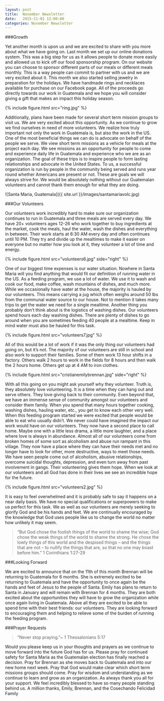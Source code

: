 ```yaml
---
layout: post
title:  November Newsletter
date:   2015-11-01 12:00:00
categories: November Newsletter
---
```


###Growth

Yet another month is upon us and we are excited to share 
with you more about what we have going on. Last month 
we set up our online donations system. This was a big 
step for us as it allows people to donate more easily and 
allowed us to kick off our food sponsorship program. On 
our website you can choose to sponsor different parts of 
our meals or different meals monthly. This is a way 
people can commit to partner with us and we are very 
excited about it. This month we also started selling 
jewelry in preparation for the holidays. We have 
handmade rings and necklaces available for purchase on 
our Facebook page. All of the proceeds go directly 
towards our work in Guatemala and we hope you will 
consider giving a gift that makes an impact this holiday 
season.

{% include figure.html src="ring.jpg" %}

Additionally, plans have been made for several short 
term mission groups to visit us. We are very excited 
about this opportunity. As we continue to grow we find 
ourselves in need of more volunteers. We realize how 
truly important not only the work in Guatemala is, but 
also the work in the US. One of the most beneficial 
things we can do is advocate on behalf of the people we 
serve. We view short term missions as a vehicle for
meals at the project each day. We see missions as an 
opportunity 
for people to come and experience daily life in 
Guatemala and experience who we are as an 
organization. The goal of these trips is to inspire people 
to form lasting relationships and advocate in the United 
States.  To us, a successful organization is run by people 
in the community being served and runs year round 
whether Americans are present or not. These are goals 
we will always strive for. We would be absolutely 
nothing without our Guatemalan volunteers and cannot 
thank them enough for what they are doing.

![Santa Maria, Guatemala]({{ site.url }}/images/santamariavolc.jpg)

###Our Volunteers

Our volunteers work incredibly hard to make sure our 
organization continues to run in Guatemala and three 
meals are served every day. We have 20+ volunteers ages 
12-26 who work together to buy ingredients at the 
market, cook the meals, haul the water, wash the dishes 
and everything in between. Their work starts at 6:30 AM 
every day and often continues until 10 PM. They try and 
divide up the mealtimes to make it easier on everyone but 
no matter how you look at it, they volunteer a lot of time 
and energy.

{% include figure.html src="volunteers6.jpg" side="right" %}

One of our biggest time expenses is our water situation. 
Nowhere in Santa Maria will you find anything that 
would fit our definition of running water in the US. As a 
feeding program, we use a lot of water. We use it to wash 
and cook our food, make coffee, wash mountains of 
dishes, and much more. While we occasionally have 
water at the house, the majority is hauled by our 
volunteers. This means carrying a jug which often 
weighs around 50 lbs from the communal water source to 
our house. Not to mention it takes many trips to get the 
water we need for a single mealtime. Another thing you 
probably don’t think about is the logistics of washing 
dishes. Our volunteers spend hours each day washing 
dishes. There are plenty of dishes to go around when you 
are sometimes feeding 40 people at a mealtime. Keep in 
mind water must also be hauled for this task.

{% include figure.html src="volunteers7.jpg" %}

All of this would be a lot of work if it was the only thing 
our volunteers had going on, but it’s not. The majority of 
our volunteers are still in school and also work to support 
their families. Some of them work 13 hour shifts in a 
factory. Others walk 2 hours to work in the fields for 8 
hours and then walk the 2 hours home. Others get up at 4 
AM to iron clothes.

{% include figure.html src="cristianemilybrennan.jpg" side="right" %}

With all this going on you might ask yourself why they 
volunteer. Truth is, they absolutely love volunteering. It 
is a time when they can hang out and serve others. They 
love giving back to their community. Even beyond that, 
we have an immense sense of community amongst our 
volunteers and consider them family. When you spend 
that many hours together cooking, washing dishes, 
hauling water, etc., you get to know each other very well. 
When this feeding program started we were excited that 
people would be able to eat who usually didn’t. We never 
could have imagined the impact our work would have on 
our volunteers. They now have a second place to call 
home. Maybe one with a little less drama, a little more
laughter, and a place where love is always in abundance. 
Almost all of our volunteers come from broken homes of 
some sort as alcoholism and abuse run rampant in this 
village. They now have a place where they can have their 
needs met and no longer have to look for other, more 
destructive, ways to meet those needs. We have seen 
people come out of alcoholism, abusive relationships, 
overcome suicidal thoughts, depression, and even turn 
away from past involvement in gangs. Their volunteering 
gives them hope. When we look at our volunteers and all 
God has done in their lives we see an incredible hope for 
the future.

{% include figure.html src="volunteers2.jpg" %}

It is easy to feel overwhelmed and it is probably safe to 
say it happens on a near daily basis. We have no special 
qualifications or superpowers to make us perfect for this 
task. We as well as our volunteers are merely seeking to 
glorify God and be his hands and feet. We are 
continually encouraged by the knowledge that God uses 
people like us to change the world no matter how 
unlikely it may seem.

>“But God chose the foolish things of the world to shame 
>the wise; God chose the weak things of the world to 
>shame the strong. He chose the lowly things of this world 
>and the despised things – and the things that are not – to 
>nullify the things that are, so that no one may boast 
>before him.” 1 Corinthians 1:27-29

###Looking Forward

We are excited to announce that on the 11th of this month 
Brennan will be returning to Guatemala for 6 months. 
She is extremely excited to be returning to Guatemala 
and have the opportunity to once again be the hands and 
feet of Jesus to the people of Santa. Emily has plans to 
return to Santa in January and will remain with Brennan
for 4 months. They are both excited about the 
opportunities they will have to grow the organization 
while once again living in Guatemala. Above all they are 
excited to be able to spend time with their best friends: 
our volunteers. They are looking forward to encouraging 
them and helping to relieve some of the burden of 
running the feeding program.

###Prayer Requests

>“Never stop praying.”~ 1 Thessalonians 5:17

Would you please keep us in your thoughts and prayers 
as we continue to move forward into the future God has 
for us. Please pray for continued safety for Santa Maria 
as the Guatemalan election has finally reached a 
decision. Pray for Brennan as she moves back to 
Guatemala and into our new home next week. Pray that 
God would make clear which short term missions groups 
should come. Pray for wisdom and understanding as we 
continue to learn and grow as an organization. As always 
thank you all for your support. We feel incredibly blessed 
to have so many people standing behind us.
A million thanks,
Emily, Brennan, and the Cosechando Felicidad Family
